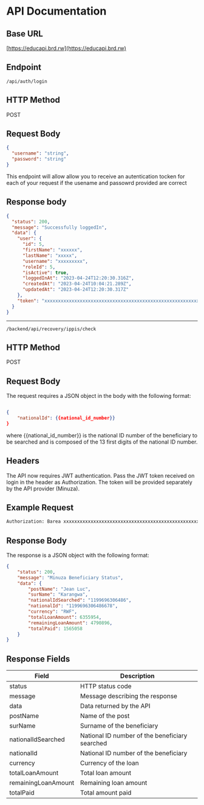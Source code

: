 # API Documentation

## Base URL

[https://educapi.brd.rw](https://educapi.brd.rw)

## Endpoint

`/api/auth/login`

## HTTP Method

POST

## Request Body
```json
{
  "username": "string",
  "password": "string"
}
```


This endpoint will allow allow you to receive an autentication tocken for each of your request if the usename and passowrd provided are correct

## Response body
```json
{
  "status": 200,
  "message": "Successfully loggedIn",
  "data": {
    "user": {
      "id": 5,
      "firstName": "xxxxxx",
      "lastName": "xxxxx",
      "username": "xxxxxxxxx",
      "roleId": 5,
      "isActive": true,
      "loggedInAt": "2023-04-24T12:20:30.316Z",
      "createdAt": "2023-04-24T10:04:21.289Z",
      "updatedAt": "2023-04-24T12:20:30.317Z"
    },
    "token": "xxxxxxxxxxxxxxxxxxxxxxxxxxxxxxxxxxxxxxxxxxxxxxxxxxxxxxxxxxxxxxxxxxxx"
  }
}
```
---------------------------------------------------------------------------------------------------------------------------------------------

`/backend/api/recovery/ippis/check`

## HTTP Method

POST

## Request Body

The request requires a JSON object in the body with the following format:

```json

{
    "nationalId": {{national_id_number}}
}
```

where {{national_id_number}} is the national ID number of the beneficiary to be searched and is composed of the 13 first digits of the national ID number.

## Headers

The API now requires JWT authentication. Pass the JWT token received on login in the header as Authorization. The token will be provided separately by the API provider (Minuza). 

## Example Request

```bash
Authorization: Barea xxxxxxxxxxxxxxxxxxxxxxxxxxxxxxxxxxxxxxxxxxxxxxxxxxxxxxxxxxxxxxxxxxxxxxxxx
```

## Response Body

The response is a JSON object with the following format:

```json
{
	"status": 200,
	"message": "Minuza Beneficiary Status",
	"data": {
		"postName": "Jean Luc",
		"surName": "Karangwa",
		"nationalIdSearched": "1199696306486",
		"nationalId": "1199696306486678",
		"currency": "RWF",
		"totalLoanAmount": 6355954,
		"remainingLoanAmount": 4790896,
		"totalPaid": 1565058
	}
}
```

## Response Fields

| Field               | Description                                    |
| ------------------- | ---------------------------------------------- |
| status              | HTTP status code                               |
| message             | Message describing the response                |
| data                | Data returned by the API                       |
| postName            | Name of the post                               |
| surName             | Surname of the beneficiary                     |
| nationalIdSearched  | National ID number of the beneficiary searched |
| nationalId          | National ID number of the beneficiary          |
| currency            | Currency of the loan                           |
| totalLoanAmount     | Total loan amount                              |
| remainingLoanAmount | Remaining loan amount                          |
| totalPaid           | Total amount paid                              |
